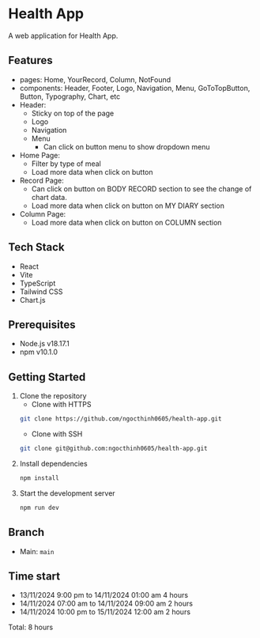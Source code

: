 # Health App

A web application for Health App.

## Features

- pages: Home, YourRecord, Column, NotFound
- components: Header, Footer, Logo, Navigation, Menu, GoToTopButton, Button, Typography, Chart, etc
- Header:
  - Sticky on top of the page
  - Logo
  - Navigation
  - Menu
    - Can click on button menu to show dropdown menu
- Home Page:
  - Filter by type of meal
  - Load more data when click on button
- Record Page:
  - Can click on button on BODY RECORD section to see the change of chart data.
  - Load more data when click on button on MY DIARY section
- Column Page:
  - Load more data when click on button on COLUMN section

## Tech Stack

- React
- Vite
- TypeScript
- Tailwind CSS
- Chart.js

## Prerequisites

- Node.js v18.17.1
- npm v10.1.0

## Getting Started

1. Clone the repository
   - Clone with HTTPS
   ```bash
   git clone https://github.com/ngocthinh0605/health-app.git
   ```
   - Clone with SSH
   ```bash
   git clone git@github.com:ngocthinh0605/health-app.git
   ```
2. Install dependencies
   ```bash
   npm install
   ```
3. Start the development server
   ```bash
   npm run dev
   ```

## Branch

- Main: `main`

## Time start

- 13/11/2024 9:00 pm to 14/11/2024 01:00 am 4 hours
- 14/11/2024 07:00 am to 14/11/2024 09:00 am 2 hours
- 14/11/2024 10:00 pm to 15/11/2024 12:00 am 2 hours

Total: 8 hours

